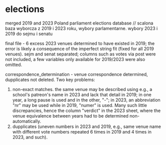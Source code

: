 # elections
merged 2019 and 2023 Poland parliament elections database 
// 
scalona baza wyborcza z 2019 i 2023 roku, wybory parlamentarne. wybory 2023 i 2019 do sejmu i senatu

final file  - 6 excess 2023 venues determined to have existed in 2019; the error is likely a consequence of the imperfect string fit (fixed for all 2019 venues). sejm and senat separated; columns such as votes via post were not included, a few variables only available for 2019/2023 were also omitted. 

correspondence_determination - venue correspondence determined, dupplicates not deleted. Two key problems: 
1. non-exact matches. the same venue may be described using e.g., a school's patreon's name in 2023 and lack that detail in 2019; in one year, a long pause is used and in the other, "-"; in 2023, an abbreviation "nr" may be used while in 2019, "numer" is used. Many such little discrepancies, hence the column "verdict" in the 2023 sheet, where the venue equivalence between years had to be determined non-automatically.
2. dupplicates (uneven numbers in 2023 and 2019, e.g., same venue name with different vote numbers repeated 6 times in 2019 and 4 times in 2023, and such).
